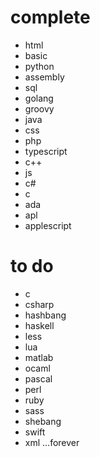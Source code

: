 # complete
- html
 - basic
 - python
 - assembly
 - sql
 - golang
 - groovy
 - java
 - css
 - php
 - typescript
 - c++
 - js
 - c#
 - c
 - ada
- apl
- applescript

 # to do

- c
- csharp
- hashbang
- haskell
- less
- lua
- matlab
- ocaml
- pascal
- perl
- ruby
- sass
- shebang
- swift
- xml
...forever